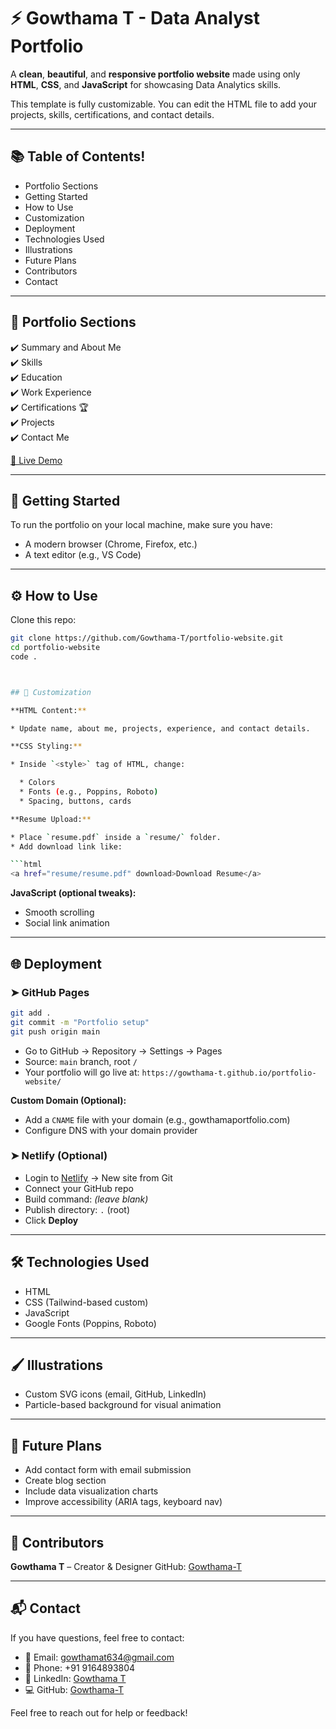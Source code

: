 # ⚡️ Gowthama T - Data Analyst Portfolio

A **clean**, **beautiful**, and **responsive portfolio website** made using only **HTML**, **CSS**, and **JavaScript** for showcasing Data Analytics skills.

This template is fully customizable. You can edit the HTML file to add your projects, skills, certifications, and contact details.



---

## 📚 Table of Contents!

- Portfolio Sections  
- Getting Started  
- How to Use  
- Customization  
- Deployment  
- Technologies Used  
- Illustrations  
- Future Plans  
- Contributors  
- Contact  

---

## 📁 Portfolio Sections

✔️ Summary and About Me  
✔️ Skills  
✔️ Education  
✔️ Work Experience  
✔️ Certifications 🏆  
✔️ Projects  
✔️ Contact Me  

[🔗 Live Demo](https://gowthama-t.github.io/portfolio-website/index.html)

---

## 🚀 Getting Started

To run the portfolio on your local machine, make sure you have:

- A modern browser (Chrome, Firefox, etc.)
- A text editor (e.g., VS Code)

---

## ⚙️ How to Use

Clone this repo:

```bash
git clone https://github.com/Gowthama-T/portfolio-website.git
cd portfolio-website
code .



## 🎨 Customization

**HTML Content:**

* Update name, about me, projects, experience, and contact details.

**CSS Styling:**

* Inside `<style>` tag of HTML, change:

  * Colors
  * Fonts (e.g., Poppins, Roboto)
  * Spacing, buttons, cards

**Resume Upload:**

* Place `resume.pdf` inside a `resume/` folder.
* Add download link like:

```html
<a href="resume/resume.pdf" download>Download Resume</a>
```

**JavaScript (optional tweaks):**

* Smooth scrolling
* Social link animation

---

## 🌐 Deployment

### ➤ GitHub Pages

```bash
git add .
git commit -m "Portfolio setup"
git push origin main
```

* Go to GitHub → Repository → Settings → Pages
* Source: `main` branch, root `/`
* Your portfolio will go live at:
  `https://gowthama-t.github.io/portfolio-website/`

**Custom Domain (Optional):**

* Add a `CNAME` file with your domain (e.g., gowthamaportfolio.com)
* Configure DNS with your domain provider

### ➤ Netlify (Optional)

* Login to [Netlify](https://netlify.com) → New site from Git
* Connect your GitHub repo
* Build command: *(leave blank)*
* Publish directory: `.` (root)
* Click **Deploy**

---

## 🛠️ Technologies Used

* HTML
* CSS (Tailwind-based custom)
* JavaScript
* Google Fonts (Poppins, Roboto)

---

## 🖌️ Illustrations

* Custom SVG icons (email, GitHub, LinkedIn)
* Particle-based background for visual animation

---

## 🔮 Future Plans

* Add contact form with email submission
* Create blog section
* Include data visualization charts
* Improve accessibility (ARIA tags, keyboard nav)

---

## 🙋 Contributors

**Gowthama T** – Creator & Designer
GitHub: [Gowthama-T](https://github.com/Gowthama-T)

---


## 📬 Contact

If you have questions, feel free to contact:

- 📧 Email: gowthamat634@gmail.com  
- 📱 Phone: +91 9164893804  
- 🔗 LinkedIn: [Gowthama T](https://www.linkedin.com/in/gowthama-t-281b3b285)  
- 💻 GitHub: [Gowthama-T](https://github.com/Gowthama-T)


 Feel free to reach out for help or feedback!
```


```
